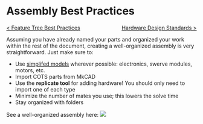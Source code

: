<style>
.right{
    float:right;
}

.left{
    float:left;
}
</style>

# Assembly Best Practices

<span class="left">[< Feature Tree Best Practices](5-feature-tree-setup.md)</span> <span class="right">[Hardware Design Standards >](7-hardware-design-standards.md)</span>
<br>

Assuming you have already named your parts and organized your work within the rest of the document, creating a well-organized assembly is very straightforward. Just make sure to:

- Use [simplifed models](https://www.frcdesign.org/simplified/) wherever possible: electronics, swerve modules, motors, etc.
- Import COTS parts from MkCAD
- Use the **replicate tool** for adding hardware! You should only need to import one of each type
- Minimize the number of mates you use; this lowers the solve time
- Stay organized with folders

See a well-organized assembly here:
![](/img/design-standards/assembly.png)